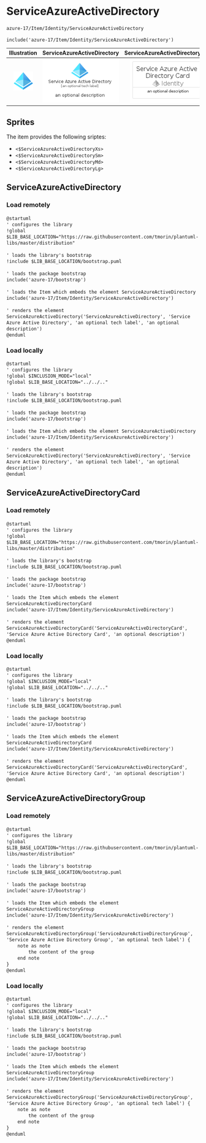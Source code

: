 # ServiceAzureActiveDirectory


```text
azure-17/Item/Identity/ServiceAzureActiveDirectory
```

```text
include('azure-17/Item/Identity/ServiceAzureActiveDirectory')
```



| Illustration | ServiceAzureActiveDirectory | ServiceAzureActiveDirectoryCard | ServiceAzureActiveDirectoryGroup |
| :---: | :---: | :---: | :---: |
| ![illustration for Illustration](../../../azure-17/Item/Identity/ServiceAzureActiveDirectory.png) | ![illustration for ServiceAzureActiveDirectory](../../../azure-17/Item/Identity/ServiceAzureActiveDirectory.Local.png) | ![illustration for ServiceAzureActiveDirectoryCard](../../../azure-17/Item/Identity/ServiceAzureActiveDirectoryCard.Local.png) | ![illustration for ServiceAzureActiveDirectoryGroup](../../../azure-17/Item/Identity/ServiceAzureActiveDirectoryGroup.Local.png) |



## Sprites
The item provides the following sriptes:

- `<$ServiceAzureActiveDirectoryXs>`
- `<$ServiceAzureActiveDirectorySm>`
- `<$ServiceAzureActiveDirectoryMd>`
- `<$ServiceAzureActiveDirectoryLg>`





## ServiceAzureActiveDirectory

### Load remotely
```plantuml
@startuml
' configures the library
!global $LIB_BASE_LOCATION="https://raw.githubusercontent.com/tmorin/plantuml-libs/master/distribution"

' loads the library's bootstrap
!include $LIB_BASE_LOCATION/bootstrap.puml

' loads the package bootstrap
include('azure-17/bootstrap')

' loads the Item which embeds the element ServiceAzureActiveDirectory
include('azure-17/Item/Identity/ServiceAzureActiveDirectory')

' renders the element
ServiceAzureActiveDirectory('ServiceAzureActiveDirectory', 'Service Azure Active Directory', 'an optional tech label', 'an optional description')
@enduml
```

### Load locally
```plantuml
@startuml
' configures the library
!global $INCLUSION_MODE="local"
!global $LIB_BASE_LOCATION="../../.."

' loads the library's bootstrap
!include $LIB_BASE_LOCATION/bootstrap.puml

' loads the package bootstrap
include('azure-17/bootstrap')

' loads the Item which embeds the element ServiceAzureActiveDirectory
include('azure-17/Item/Identity/ServiceAzureActiveDirectory')

' renders the element
ServiceAzureActiveDirectory('ServiceAzureActiveDirectory', 'Service Azure Active Directory', 'an optional tech label', 'an optional description')
@enduml
```

## ServiceAzureActiveDirectoryCard

### Load remotely
```plantuml
@startuml
' configures the library
!global $LIB_BASE_LOCATION="https://raw.githubusercontent.com/tmorin/plantuml-libs/master/distribution"

' loads the library's bootstrap
!include $LIB_BASE_LOCATION/bootstrap.puml

' loads the package bootstrap
include('azure-17/bootstrap')

' loads the Item which embeds the element ServiceAzureActiveDirectoryCard
include('azure-17/Item/Identity/ServiceAzureActiveDirectory')

' renders the element
ServiceAzureActiveDirectoryCard('ServiceAzureActiveDirectoryCard', 'Service Azure Active Directory Card', 'an optional description')
@enduml
```

### Load locally
```plantuml
@startuml
' configures the library
!global $INCLUSION_MODE="local"
!global $LIB_BASE_LOCATION="../../.."

' loads the library's bootstrap
!include $LIB_BASE_LOCATION/bootstrap.puml

' loads the package bootstrap
include('azure-17/bootstrap')

' loads the Item which embeds the element ServiceAzureActiveDirectoryCard
include('azure-17/Item/Identity/ServiceAzureActiveDirectory')

' renders the element
ServiceAzureActiveDirectoryCard('ServiceAzureActiveDirectoryCard', 'Service Azure Active Directory Card', 'an optional description')
@enduml
```

## ServiceAzureActiveDirectoryGroup

### Load remotely
```plantuml
@startuml
' configures the library
!global $LIB_BASE_LOCATION="https://raw.githubusercontent.com/tmorin/plantuml-libs/master/distribution"

' loads the library's bootstrap
!include $LIB_BASE_LOCATION/bootstrap.puml

' loads the package bootstrap
include('azure-17/bootstrap')

' loads the Item which embeds the element ServiceAzureActiveDirectoryGroup
include('azure-17/Item/Identity/ServiceAzureActiveDirectory')

' renders the element
ServiceAzureActiveDirectoryGroup('ServiceAzureActiveDirectoryGroup', 'Service Azure Active Directory Group', 'an optional tech label') {
    note as note
        the content of the group
    end note
}
@enduml
```

### Load locally
```plantuml
@startuml
' configures the library
!global $INCLUSION_MODE="local"
!global $LIB_BASE_LOCATION="../../.."

' loads the library's bootstrap
!include $LIB_BASE_LOCATION/bootstrap.puml

' loads the package bootstrap
include('azure-17/bootstrap')

' loads the Item which embeds the element ServiceAzureActiveDirectoryGroup
include('azure-17/Item/Identity/ServiceAzureActiveDirectory')

' renders the element
ServiceAzureActiveDirectoryGroup('ServiceAzureActiveDirectoryGroup', 'Service Azure Active Directory Group', 'an optional tech label') {
    note as note
        the content of the group
    end note
}
@enduml
```

